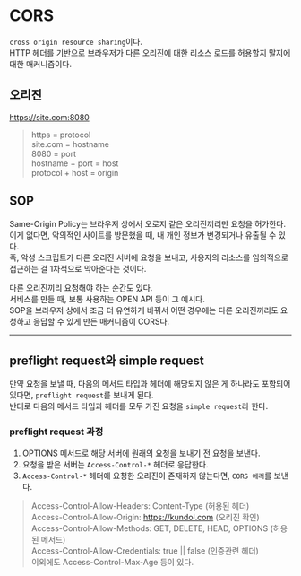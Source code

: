 # CORS

`cross origin resource sharing`이다. <br />
HTTP 헤더를 기반으로 브라우저가 다른 오리진에 대한 리소스 로드를 허용할지 말지에 대한 매커니즘이다.

## 오리진

https://site.com:8080 <br />

> https = protocol <br />
> site.com = hostname <br />
> 8080 = port <br />
> hostname + port = host <br />
> protocol + host = origin

## SOP

Same-Origin Policy는 브라우저 상에서 오로지 같은 오리진끼리만 요청을 허가한다. <br />
이게 없다면, 악의적인 사이트를 방문했을 때, 내 개인 정보가 변경되거나 유출될 수 있다. <br />
즉, 악성 스크립트가 다른 오리진 서버에 요청을 보내고, 사용자의 리소스를 임의적으로 접근하는 걸 1차적으로 막아준다는 것이다.

다른 오리진끼리 요청해야 하는 순간도 있다. <br />
서비스를 만들 때, 보통 사용하는 OPEN API 등이 그 예시다. <br />
SOP을 브라우저 상에서 조금 더 유연하게 바꿔서 어떤 경우에는 다른 오리진끼리도 요청하고 응답할 수 있게 만든 매커니즘이 CORS다.

---

## preflight request와 simple request

만약 요청을 보낼 때, 다음의 메서드 타입과 헤더에 해당되지 않은 게 하나라도 포함되어 있다면, `preflight request`를 보내게 된다. <br />
반대로 다음의 메서드 타입과 헤더를 모두 가진 요청을 `simple request`라 한다.

### preflight request 과정

1. OPTIONS 메서드로 해당 서버에 원래의 요청을 보내기 전 요청을 보낸다. <br />
2. 요청을 받은 서버는 `Access-Control-*` 헤더로 응답한다. <br />
3. `Access-Control-*` 헤더에 요청한 오리진이 존재하지 않는다면, `CORS 에러`를 보낸다.

> Access-Control-Allow-Headers: Content-Type (허용된 헤더) <br />
> Access-Control-Allow-Origin: https://kundol.com (오리진 확인)<br />
> Access-Control-Allow-Methods: GET, DELETE, HEAD, OPTIONS (허용된 메서드) <br />
> Access-Control-Allow-Credentials: true || false (인증관련 헤더) <br />
> 이외에도 Access-Control-Max-Age 등이 있다.
